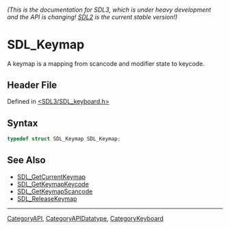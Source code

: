 ###### (This is the documentation for SDL3, which is under heavy development and the API is changing! [SDL2](https://wiki.libsdl.org/SDL2/) is the current stable version!)
# SDL_Keymap

A keymap is a mapping from scancode and modifier state to keycode.

## Header File

Defined in [<SDL3/SDL_keyboard.h>](https://github.com/libsdl-org/SDL/blob/main/include/SDL3/SDL_keyboard.h)

## Syntax

```c
typedef struct SDL_Keymap SDL_Keymap;
```

## See Also

- [SDL_GetCurrentKeymap](SDL_GetCurrentKeymap)
- [SDL_GetKeymapKeycode](SDL_GetKeymapKeycode)
- [SDL_GetKeymapScancode](SDL_GetKeymapScancode)
- [SDL_ReleaseKeymap](SDL_ReleaseKeymap)

----
[CategoryAPI](CategoryAPI), [CategoryAPIDatatype](CategoryAPIDatatype), [CategoryKeyboard](CategoryKeyboard)

